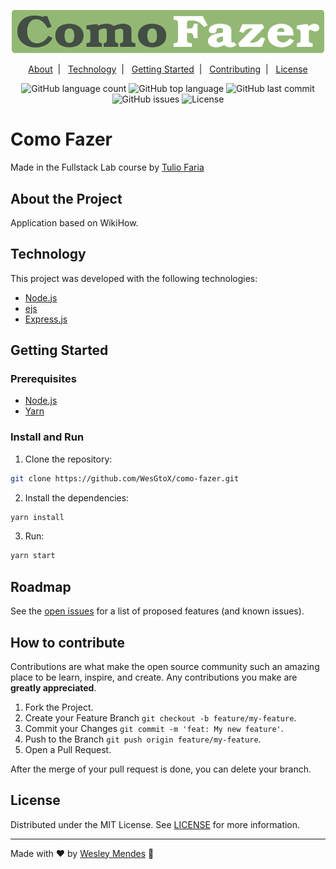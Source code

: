 <p align="center">
   <a href="https://github.com/WesGtoX/como-fazer">
     <img src="public/img/logo2.svg" alt="Como Fazer" title="Como Fazer" width="500px">
   </a>
</p>

<p align="center">
  <a href="#about-the-project">About</a>&nbsp;&nbsp;|&nbsp;&nbsp;
  <a href="#technology">Technology</a>&nbsp;&nbsp;|&nbsp;&nbsp;
  <a href="#getting-started">Getting Started</a>&nbsp;&nbsp;|&nbsp;&nbsp;
  <a href="#how-to-contribute">Contributing</a>&nbsp;&nbsp;|&nbsp;&nbsp;
  <a href="#license">License</a>
</p>

<p align="center">
  <img alt="GitHub language count" src="https://img.shields.io/github/languages/count/wesgtox/como-fazer?style=plastic" />
  <img alt="GitHub top language" src="https://img.shields.io/github/languages/top/wesgtox/como-fazer?style=plastic" />
  <img alt="GitHub last commit" src="https://img.shields.io/github/last-commit/wesgtox/como-fazer?style=plastic" />
  <img alt="GitHub issues" src="https://img.shields.io/github/issues/wesgtox/como-fazer?style=plastic" />
  <img alt="License" src="https://img.shields.io/github/license/wesgtox/como-fazer?style=plastic" />
</p>


# Como Fazer

Made in the Fullstack Lab course by [Tulio Faria](https://github.com/tuliofaria)


## About the Project

Application based on WikiHow.


## Technology 

This project was developed with the following technologies:

- [Node.js](https://nodejs.org/en/)  
- [ejs](https://ejs.co/)  
- [Express.js](https://expressjs.com/)  


## Getting Started

### Prerequisites

- [Node.js](https://nodejs.org/en/download/)
- [Yarn](https://classic.yarnpkg.com/en/docs/install/)

### Install and Run

1. Clone the repository:
```bash
git clone https://github.com/WesGtoX/como-fazer.git
```
2. Install the dependencies:
```bash
yarn install
```
3. Run:
```bash
yarn start
```


## Roadmap

See the [open issues](https://github.com/WesGtoX/como-fazer/issues) for a list of proposed features (and known issues).


## How to contribute

Contributions are what make the open source community such an amazing place to be learn, inspire, and create. Any contributions you make are **greatly appreciated**.

1. Fork the Project.
2. Create your Feature Branch `git checkout -b feature/my-feature`.  
3. Commit your Changes `git commit -m 'feat: My new feature'`.  
4. Push to the Branch `git push origin feature/my-feature`.  
5. Open a Pull Request.  

After the merge of your pull request is done, you can delete your branch.  


## License

Distributed under the MIT License. See [LICENSE](LICENSE.md) for more information.

---

Made with ♥ by [Wesley Mendes](https://wesleymendes.com.br/) :wave:
